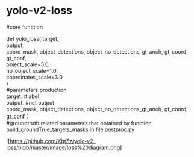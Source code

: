 # yolo-v2-loss

#core function

def yolo_loss(  target,   
                output,   
                coord_mask, object_detections, object_no_detections_gt_anch, gt_coord, gt_conf,  
                object_scale=5.0,  
                no_object_scale=1.0,   
                coordinates_scale=3.0  
            )  
#parameters production              
target:   #label  
output:   #net output  
coord_mask, object_detections, object_no_detections_gt_anch, gt_coord, gt_conf：  
#groundtruth related parameters that obtained by function build_groundTrue_targets_masks in file postproc.py  

![https://github.com/XhtZz/yolo-v2-loss/blob/master/image/loss%20diagram.png]
